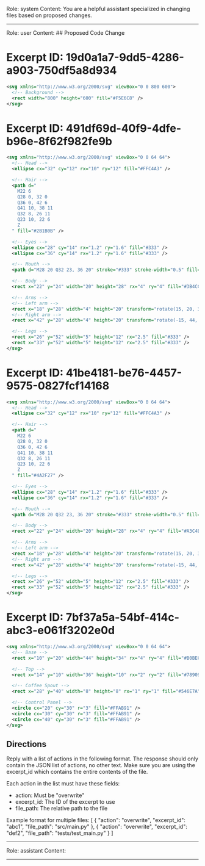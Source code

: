 Role: system
Content: You are a helpful assistant specialized in changing files based on proposed changes.
__________________
Role: user
Content: ## Proposed Code Change
# Excerpt ID: 19d0a1a7-9dd5-4286-a903-750df5a8d934
```svg assets/svgs/coffee_shop.svg
<svg xmlns="http://www.w3.org/2000/svg" viewBox="0 0 800 600">
  <!-- Background -->
  <rect width="800" height="600" fill="#F5E6C8" />
</svg>
```

# Excerpt ID: 491df69d-40f9-4dfe-b96e-8f62f982fe9b
```svg assets/svgs/barista.svg
<svg xmlns="http://www.w3.org/2000/svg" viewBox="0 0 64 64">
  <!-- Head -->
  <ellipse cx="32" cy="12" rx="10" ry="12" fill="#FFC4A3" />

  <!-- Hair -->
  <path d="
    M22 6 
    Q28 0, 32 0 
    Q36 0, 42 6 
    Q41 10, 38 11 
    Q32 8, 26 11 
    Q23 10, 22 6 
    Z
  " fill="#2B1B0B" />

  <!-- Eyes -->
  <ellipse cx="28" cy="14" rx="1.2" ry="1.6" fill="#333" />
  <ellipse cx="36" cy="14" rx="1.2" ry="1.6" fill="#333" />

  <!-- Mouth -->
  <path d="M28 20 Q32 23, 36 20" stroke="#333" stroke-width="0.5" fill="none" />

  <!-- Body -->
  <rect x="22" y="24" width="20" height="28" rx="4" ry="4" fill="#3B4CCA" />

  <!-- Arms -->
  <!-- Left arm -->
  <rect x="18" y="28" width="4" height="20" transform="rotate(15, 20, 30)" fill="#FFC4A3" rx="2" />
  <!-- Right arm -->
  <rect x="42" y="28" width="4" height="20" transform="rotate(-15, 44, 30)" fill="#FFC4A3" rx="2" />

  <!-- Legs -->
  <rect x="26" y="52" width="5" height="12" rx="2.5" fill="#333" />
  <rect x="33" y="52" width="5" height="12" rx="2.5" fill="#333" />
</svg>
```

# Excerpt ID: 41be4181-be76-4457-9575-0827fcf14168
```svg assets/svgs/customer.svg
<svg xmlns="http://www.w3.org/2000/svg" viewBox="0 0 64 64">
  <!-- Head -->
  <ellipse cx="32" cy="12" rx="10" ry="12" fill="#FFC4A3" />

  <!-- Hair -->
  <path d="
    M22 6 
    Q28 0, 32 0 
    Q36 0, 42 6 
    Q41 10, 38 11 
    Q32 8, 26 11 
    Q23 10, 22 6 
    Z
  " fill="#4A2F27" />

  <!-- Eyes -->
  <ellipse cx="28" cy="14" rx="1.2" ry="1.6" fill="#333" />
  <ellipse cx="36" cy="14" rx="1.2" ry="1.6" fill="#333" />

  <!-- Mouth -->
  <path d="M28 20 Q32 23, 36 20" stroke="#333" stroke-width="0.5" fill="none" />

  <!-- Body -->
  <rect x="22" y="24" width="20" height="28" rx="4" ry="4" fill="#A3C4BC" />

  <!-- Arms -->
  <!-- Left arm -->
  <rect x="18" y="28" width="4" height="20" transform="rotate(15, 20, 30)" fill="#FFC4A3" rx="2" />
  <!-- Right arm -->
  <rect x="42" y="28" width="4" height="20" transform="rotate(-15, 44, 30)" fill="#FFC4A3" rx="2" />

  <!-- Legs -->
  <rect x="26" y="52" width="5" height="12" rx="2.5" fill="#333" />
  <rect x="33" y="52" width="5" height="12" rx="2.5" fill="#333" />
</svg>
```

# Excerpt ID: 7bf37a5a-54bf-414c-abc3-e061f3202e0d
```svg assets/svgs/coffee_machine.svg
<svg xmlns="http://www.w3.org/2000/svg" viewBox="0 0 64 64">
  <!-- Base -->
  <rect x="10" y="20" width="44" height="34" rx="4" ry="4" fill="#B0BEC5" />

  <!-- Top -->
  <rect x="14" y="10" width="36" height="10" rx="2" ry="2" fill="#78909C" />

  <!-- Coffee Spout -->
  <rect x="28" y="40" width="8" height="8" rx="1" ry="1" fill="#546E7A" />

  <!-- Control Panel -->
  <circle cx="20" cy="30" r="3" fill="#FFAB91" />
  <circle cx="30" cy="30" r="3" fill="#FFAB91" />
  <circle cx="40" cy="30" r="3" fill="#FFAB91" />
</svg>
```

## Directions
Reply with a list of actions in the following format. The response should only contain the JSON list of actions, no other text.
Make sure you are using the excerpt_id which contains the entire contents of the file.

Each action in the list must have these fields:
- action: Must be "overwrite"
- excerpt_id: The ID of the excerpt to use
- file_path: The relative path to the file

Example format for multiple files:
[
    {
        "action": "overwrite",
        "excerpt_id": "abc1",
        "file_path": "src/main.py"
    },
    {
        "action": "overwrite",
        "excerpt_id": "def2",
        "file_path": "tests/test_main.py"
    }
]
__________________
Role: assistant
Content: 
__________________
